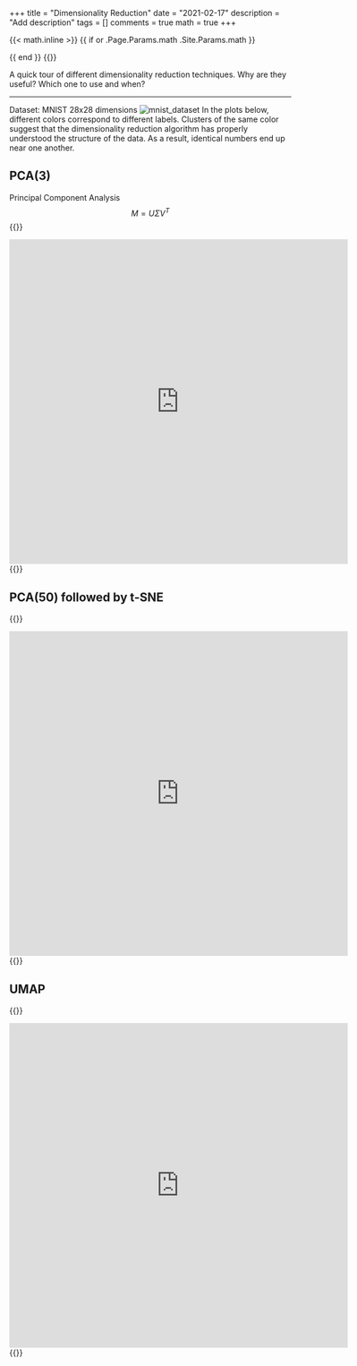 +++
title = "Dimensionality Reduction"
date = "2021-02-17"
description = "Add description"
tags = []
comments = true
math = true
+++

{{< math.inline >}}
{{ if or .Page.Params.math .Site.Params.math }}
<!-- KaTeX -->
<link rel="stylesheet" href="https://cdn.jsdelivr.net/npm/katex@0.10.1/dist/katex.min.css" integrity="sha384-dbVIfZGuN1Yq7/1Ocstc1lUEm+AT+/rCkibIcC/OmWo5f0EA48Vf8CytHzGrSwbQ" crossorigin="anonymous">
<script defer src="https://cdn.jsdelivr.net/npm/katex@0.10.1/dist/katex.min.js" integrity="sha384-2BKqo+exmr9su6dir+qCw08N2ZKRucY4PrGQPPWU1A7FtlCGjmEGFqXCv5nyM5Ij" crossorigin="anonymous"></script>
<script defer src="https://cdn.jsdelivr.net/npm/katex@0.10.1/dist/contrib/auto-render.min.js" integrity="sha384-kWPLUVMOks5AQFrykwIup5lo0m3iMkkHrD0uJ4H5cjeGihAutqP0yW0J6dpFiVkI" crossorigin="anonymous" onload="renderMathInElement(document.body);"></script>
{{ end }}
{{</ math.inline >}}

A quick tour of different dimensionality reduction techniques. Why are they useful? Which one to use and when?

---

Dataset: MNIST 28x28 dimensions
![mnist_dataset](/posts/dimred/MNIST_dataset.jpg)
In the plots below, different colors correspond to different labels. Clusters of the same color
suggest that the dimensionality reduction algorithm has properly understood
the structure of the data. As a result, identical numbers end up near one another.

## PCA(3)
Principal Component Analysis
$$M = U \Sigma V^T$$
{{<rawhtml>}}
<iframe id="igraph" scrolling="no" style="border:none;" seamless="seamless" src="https://plotly.com/~Yann21/1.embed" height="580" width="120%"></iframe>
{{</rawhtml>}}

## PCA(50) followed by t-SNE
{{<rawhtml>}}
<iframe id="igraph" scrolling="no" style="border:none;" seamless="seamless" src="https://plotly.com/~Yann21/8.embed" height="580" width="120%"></iframe>
{{</rawhtml>}}

## UMAP
{{<rawhtml>}}
<iframe id="igraph" scrolling="no" style="border:none;" seamless="seamless" src="https://plotly.com/~Yann21/11.embed" height="580" width="120%"></iframe>
{{</rawhtml>}}
